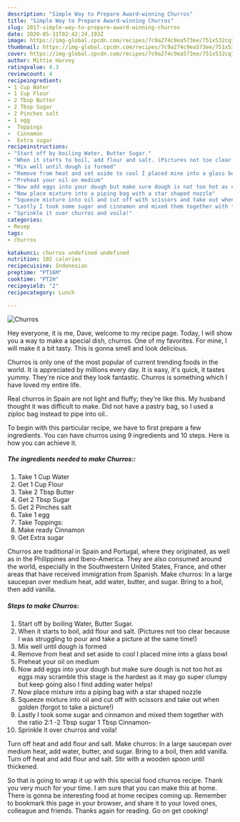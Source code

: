 ```yaml
---
description: "Simple Way to Prepare Award-winning Churros"
title: "Simple Way to Prepare Award-winning Churros"
slug: 2017-simple-way-to-prepare-award-winning-churros
date: 2020-05-31T02:42:24.193Z
image: https://img-global.cpcdn.com/recipes/7c9a274c9ea573ee/751x532cq70/churros-recipe-main-photo.jpg
thumbnail: https://img-global.cpcdn.com/recipes/7c9a274c9ea573ee/751x532cq70/churros-recipe-main-photo.jpg
cover: https://img-global.cpcdn.com/recipes/7c9a274c9ea573ee/751x532cq70/churros-recipe-main-photo.jpg
author: Mittie Harvey
ratingvalue: 4.3
reviewcount: 4
recipeingredient:
- 1 Cup Water
- 1 Cup Flour
- 2 Tbsp Butter
- 2 Tbsp Sugar
- 2 Pinches salt
- 1 egg
-  Toppings
-  Cinnamon
-  Extra sugar
recipeinstructions:
- "Start off by boiling Water, Butter Sugar."
- "When it starts to boil, add flour and salt. (Pictures not too clear because I was struggling to pour and take a picture at the same time!)"
- "Mix well until dough is formed"
- "Remove from heat and set aside to cool I placed mine into a glass bowl"
- "Preheat your oil on medium"
- "Now add eggs into your dough but make sure dough is not too hot as eggs may scramble this stage is the hardest as it may go super clumpy but keep going also I find adding water helps!"
- "Now place mixture into a piping bag with a star shaped nozzle"
- "Squeeze mixture into oil and cut off with scissors and take out when golden (forgot to take a picture!)"
- "Lastly I took some sugar and cinnamon and mixed them together with the ratio 2:1 -2 Tbsp sugar 1 Tbsp Cinnamon-"
- "Sprinkle it over churros and voila!"
categories:
- Resep
tags:
- churros

katakunci: churros undefined undefined
nutrition: 102 calories
recipecuisine: Indonesian
preptime: "PT16M"
cooktime: "PT2H"
recipeyield: "2"
recipecategory: Lunch

---
```



![Churros](https://img-global.cpcdn.com/recipes/7c9a274c9ea573ee/751x532cq70/churros-recipe-main-photo.jpg)

Hey everyone, it is me, Dave, welcome to my recipe page. Today, I will show you a way to make a special dish, churros. One of my favorites. For mine, I will make it a bit tasty. This is gonna smell and look delicious.

Churros is only one of the most popular of current trending foods in the world. It is appreciated by millions every day. It is easy, it's quick, it tastes yummy. They're nice and they look fantastic. Churros is something which I have loved my entire life.

Real churros in Spain are not light and fluffy; they&#39;re like this. My husband thought it was difficult to make. Did not have a pastry bag, so I used a ziploc bag instead to pipe into oil..


To begin with this particular recipe, we have to first prepare a few ingredients. You can have churros using 9 ingredients and 10 steps. Here is how you can achieve it.

##### The ingredients needed to make Churros::

1. Take 1 Cup Water
1. Get 1 Cup Flour
1. Take 2 Tbsp Butter
1. Get 2 Tbsp Sugar
1. Get 2 Pinches salt
1. Take 1 egg
1. Take  Toppings:
1. Make ready  Cinnamon
1. Get  Extra sugar


Churros are traditional in Spain and Portugal, where they originated, as well as in the Philippines and Ibero-America. They are also consumed around the world, especially in the Southwestern United States, France, and other areas that have received immigration from Spanish. Make churros: In a large saucepan over medium heat, add water, butter, and sugar. Bring to a boil, then add vanilla. 

##### Steps to make Churros:

1. Start off by boiling Water, Butter Sugar.
1. When it starts to boil, add flour and salt. (Pictures not too clear because I was struggling to pour and take a picture at the same time!)
1. Mix well until dough is formed
1. Remove from heat and set aside to cool I placed mine into a glass bowl
1. Preheat your oil on medium
1. Now add eggs into your dough but make sure dough is not too hot as eggs may scramble this stage is the hardest as it may go super clumpy but keep going also I find adding water helps!
1. Now place mixture into a piping bag with a star shaped nozzle
1. Squeeze mixture into oil and cut off with scissors and take out when golden (forgot to take a picture!)
1. Lastly I took some sugar and cinnamon and mixed them together with the ratio 2:1 -2 Tbsp sugar 1 Tbsp Cinnamon-
1. Sprinkle it over churros and voila!


Turn off heat and add flour and salt. Make churros: In a large saucepan over medium heat, add water, butter, and sugar. Bring to a boil, then add vanilla. Turn off heat and add flour and salt. Stir with a wooden spoon until thickened. 

So that is going to wrap it up with this special food churros recipe. Thank you very much for your time. I am sure that you can make this at home. There is gonna be interesting food at home recipes coming up. Remember to bookmark this page in your browser, and share it to your loved ones, colleague and friends. Thanks again for reading. Go on get cooking!
